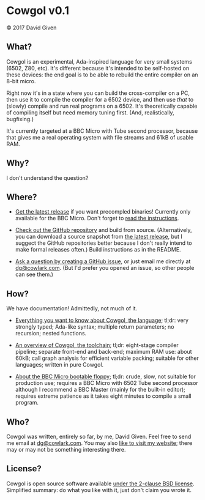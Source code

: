Cowgol v0.1
===========

© 2017 David Given


What?
-----

Cowgol is an experimental, Ada-inspired language for very small systems
(6502, Z80, etc). It's different because it's intended to be self-hosted on
these devices: the end goal is to be able to rebuild the entire compiler on
an 8-bit micro.

Right now it's in a state where you can build the cross-compiler on a PC,
then use it to compile the compiler for a 6502 device, and then use *that*
to (slowly) compile and run real programs on a 6502. It's theoretically
capable of compiling itself but need memory tuning first. (And, realistically,
bugfixing.)

It's currently targeted at a BBC Micro with Tube second processor, because
that gives me a real operating system with file streams and 61kB of usable
RAM.


Why?
----

I don't understand the question?


Where?
------

- [Get the latest
release](https://github.com/davidgiven/cowgol/releases/latest) if you want
precompled binaries! Currently only available for the BBC Micro. Don't forget
to [read the instructions](bbcdist.html).

- [Check out the GitHub repository](http://github.com/davidgiven/cowgol) and
build from source. (Alternatively, you can download a source snapshot from
[the latest release](https://github.com/davidgiven/cowgol/releases/latest),
but I suggect the GitHub repositories better because I don't really intend to
make formal releases often.) Build instructions as in the README.

- [Ask a question by creating a GitHub
issue](https://github.com/davidgiven/cowgol/issues/new), or just email me
directly at [dg@cowlark.com](mailto:dg@cowlark.com). (But I'd prefer you
opened an issue, so other people can see them.)


How?
----

We have documentation! Admittedly, not much of it.

- [Everything you want to know about Cowgol, the language](language.html);
tl;dr: very strongly typed; Ada-like syntax; multiple return parameters; no
recursion; nested functions.

- [An overview of Cowgol, the toolchain](toolchain.html); tl;dr: eight-stage
compiler pipeline; separate front-end and back-end; maximum RAM use: about
60kB; call graph analysis for efficient variable packing; suitable for other
languages; written in pure Cowgol.

- [About the BBC Micro bootable floppy](bbcdist.html); tl;dr: crude, slow,
not suitable for production use; requires a BBC Micro with 6502 Tube second
processor although I recommend a BBC Master (mainly for the built-in editor);
requires extreme patience as it takes eight minutes to compile a small
program.


Who?
----

Cowgol was written, entirely so far, by me, David Given. Feel free to send me email at [dg@cowlark.com](mailto:dg@cowlark.com). You may also [like to visit my website](http://cowlark.com); there may or may not be something interesting there.


License?
--------

Cowgol is open source software available [under the 2-clause BSD license](https://github.com/davidgiven/cowgol/blob/master/COPYING). Simplified summary: do what you like with it, just don't claim you wrote it.
